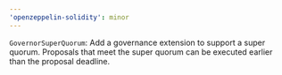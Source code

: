 ```yaml
---
'openzeppelin-solidity': minor
---
```


`GovernorSuperQuorum`: Add a governance extension to support a super quorum. Proposals that meet the super quorum can be executed earlier than the proposal deadline.
